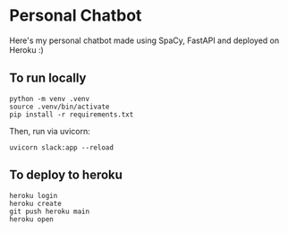 # Personal Chatbot

Here's my personal chatbot made using SpaCy, FastAPI and deployed on Heroku :)

## To run locally

    python -m venv .venv
    source .venv/bin/activate
    pip install -r requirements.txt

Then, run via uvicorn:

    uvicorn slack:app --reload

## To deploy to heroku

    heroku login  
    heroku create
    git push heroku main
    heroku open